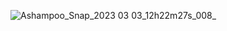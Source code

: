 
![Ashampoo_Snap_2023 03 03_12h22m27s_008_](https://user-images.githubusercontent.com/114237174/222682368-6149fbb2-b409-4035-92b7-48d0b0aee20c.png)
